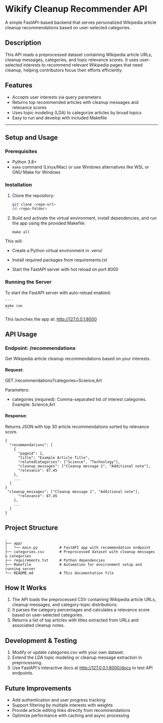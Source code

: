 # Wikify Cleanup Recommender API

A simple FastAPI-based backend that serves personalized Wikipedia article cleanup recommendations based on user-selected categories.

## Description

This API reads a preprocessed dataset containing Wikipedia article URLs, cleanup messages, categories, and topic relevance scores. It uses user-selected interests to recommend relevant Wikipedia pages that need cleanup, helping contributors focus their efforts efficiently.

## Features

- Accepts user interests via query parameters
- Returns top recommended articles with cleanup messages and relevance scores
- Uses topic modeling (LDA) to categorize articles by broad topics
- Easy to run and develop with included Makefile

---

## Setup and Usage

### Prerequisites

- Python 3.8+
- `make` command (Linux/Mac) or use Windows alternatives like WSL or GNU Make for Windows

### Installation

1. Clone the repository:

   ```bash
   git clone <repo-url>
   cd <repo-folder>

   ```

2. Build and activate the virtual environment, install dependencies, and run the app using the provided Makefile:

   ```
   make all
   ```

This will:

- Create a Python virtual environment in .venv/

- Install required packages from requirements.txt

- Start the FastAPI server with hot reload on port 8000

### Running the Server

To start the FastAPI server with auto-reload enabled:

    ````
    make run
    ```

This launches the app at:
http://127.0.0.1:8000

## API Usage

### Endpoint: /recommendations

Get Wikipedia article cleanup recommendations based on your interests.

#### Request:

GET /recommendations?categories=Science,Art

Parameters:

- categories (required): Comma-separated list of interest categories. Example: Science,Art

#### Response:

Returns JSON with top 30 article recommendations sorted by relevance score.

```
{
  "recommendations": [
    {
      "pageid": 1,
      "title": "Example Article Title",
      "relatedCategories": ["Science", "Technology"],
      "cleanup_messages": ["Cleanup message 1", "Additional note"],
      "relevance": 87.45
    },
    ...
  ]
}
 "cleanup_messages": ["Cleanup message 1", "Additional note"],
      "relevance": 87.45
    },
    ...
  ]
}
```

## Project Structure

```
.
├── app/
│   └── main.py          # FastAPI app with recommendation endpoint
├── categories.csv       # Preprocessed dataset with cleanup messages & categories
├── requirements.txt     # Python dependencies
├── Makefile             # Automation for environment setup and running server
└── README.md            # This documentation file
```

## How It Works

1. The API loads the preprocessed CSV containing Wikipedia article URLs, cleanup messages, and category-topic distributions.
2. It parses the category percentages and calculates a relevance score based on user-selected categories.
3. Returns a list of top articles with titles extracted from URLs and associated cleanup notes.

## Development & Testing

1. Modify or update categories.csv with your own dataset.
2. Extend the LDA topic modeling or cleanup message extraction in preprocessing.
3. Use FastAPI's interactive docs at http://127.0.0.1:8000/docs to test API endpoints.

## Future Improvements

- Add authentication and user progress tracking
- Support filtering by multiple interests with weights
- Provide article editing links directly from recommendations
- Optimize performance with caching and async processing
